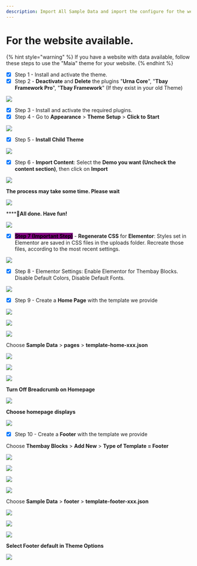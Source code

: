 ```yaml
---
description: Import All Sample Data and import the configure for the website available.
---
```


# For the website available.

{% hint style="warning" %}
If you have a website with data available, follow these steps to use the "Maia" theme for your website.
{% endhint %}

* [x] Step 1 - Install and activate the theme.
* [x] Step 2 - **Deactivate** and **Delete** the plugins "**Urna Core**", "**Tbay Framework Pro**", "**Tbay Framework**" (If they exist in your old Theme)

![](../.gitbook/assets/import-data1-delete-plugin.png)

* [x] Step 3 - Install and activate the required plugins.
* [x] Step 4 - Go to **Appearance** > **Theme Setup** > **Click to Start**

![](../.gitbook/assets/import-setup-1.png)

* [x] Step 5 - **Install Child Theme**

![](<../.gitbook/assets/import-setup-2 (1).png>)

* [x] Step 6 - **Import Content**: Select the **Demo you want (Uncheck the content section)**, then click on **Import**

![](../.gitbook/assets/import-setup-3.png)

**The process may take some time. Please wait**

![](../.gitbook/assets/import-setup-4.png)

****:tada:**All done. Have fun!**

![](../.gitbook/assets/import-setup-5.png)

* [x] <mark style="background-color:purple;">**Step 7 (Important Step)**</mark> - **Regenerate CSS** for **Elementor**: Styles set in Elementor are saved in CSS files in the uploads folder. Recreate those files, according to the most recent settings.

![](../.gitbook/assets/import-data-fix3.png)

* [x] Step 8 - Elementor Settings: Enable Elementor for Thembay Blocks. Disable Default Colors, Disable Default Fonts.

![](<../.gitbook/assets/demo-content-2-2 (1).png>)

* [x] Step 9 - Create a **Home Page** with the template we provide

![](../.gitbook/assets/import-data-step7-1.png)

![](../.gitbook/assets/import-data-step7-2.png)

![](../.gitbook/assets/import-data-step7-3.png)

Choose **Sample Data** > **pages** > **template-home-xxx.json**

![](../.gitbook/assets/import-data-step7-4.png)

![](../.gitbook/assets/import-data-step7-5.png)

![](../.gitbook/assets/import-data-step7-6.png)

**Turn Off Breadcrumb on Homepage**

![](../.gitbook/assets/import-data-step7-8.png)

**Choose homepage displays**

![](../.gitbook/assets/import-data-step7-7.png)

* [x] Step 10 - Create a **Footer** with the template we provide

Choose **Thembay Blocks** > **Add New** > **Type of Template = Footer**

![](../.gitbook/assets/import-data-footer-1.png)

![](../.gitbook/assets/import-data-footer-2.png)

![](../.gitbook/assets/import-data-step8-2.png)

![](../.gitbook/assets/import-data-step7-3.png)

Choose **Sample Data** > **footer** > **template-footer-xxx.json**

![](../.gitbook/assets/import-data-step8-4.png)

![](../.gitbook/assets/import-data-step8-5.png)

![](../.gitbook/assets/import-data-step8-6.png)

**Select Footer default in Theme Options**

![](../.gitbook/assets/import-data-step8-8.png)
